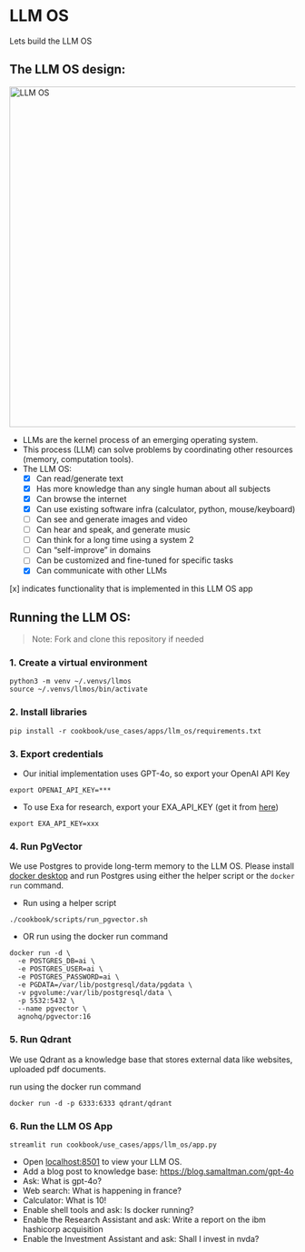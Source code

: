 # LLM OS

Lets build the LLM OS

## The LLM OS design:

<img alt="LLM OS" src="https://github.com/agno-agi/agno/assets/22579644/5cab9655-55a9-4027-80ac-badfeefa4c14" width="600" />

- LLMs are the kernel process of an emerging operating system.
- This process (LLM) can solve problems by coordinating other resources (memory, computation tools).
- The LLM OS:
  - [x] Can read/generate text
  - [x] Has more knowledge than any single human about all subjects
  - [x] Can browse the internet
  - [x] Can use existing software infra (calculator, python, mouse/keyboard)
  - [ ] Can see and generate images and video
  - [ ] Can hear and speak, and generate music
  - [ ] Can think for a long time using a system 2
  - [ ] Can “self-improve” in domains
  - [ ] Can be customized and fine-tuned for specific tasks
  - [x] Can communicate with other LLMs

[x] indicates functionality that is implemented in this LLM OS app

## Running the LLM OS:

> Note: Fork and clone this repository if needed


### 1. Create a virtual environment

```shell
python3 -m venv ~/.venvs/llmos
source ~/.venvs/llmos/bin/activate
```

### 2. Install libraries

```shell
pip install -r cookbook/use_cases/apps/llm_os/requirements.txt
```

### 3. Export credentials

- Our initial implementation uses GPT-4o, so export your OpenAI API Key

```shell
export OPENAI_API_KEY=***
```

- To use Exa for research, export your EXA_API_KEY (get it from [here](https://dashboard.exa.ai/api-keys))

```shell
export EXA_API_KEY=xxx
```

### 4. Run PgVector

We use Postgres to provide long-term memory to the LLM OS.
Please install [docker desktop](https://docs.docker.com/desktop/install/mac-install/) and run Postgres using either the helper script or the `docker run` command.

- Run using a helper script

```shell
./cookbook/scripts/run_pgvector.sh
```

- OR run using the docker run command

```shell
docker run -d \
  -e POSTGRES_DB=ai \
  -e POSTGRES_USER=ai \
  -e POSTGRES_PASSWORD=ai \
  -e PGDATA=/var/lib/postgresql/data/pgdata \
  -v pgvolume:/var/lib/postgresql/data \
  -p 5532:5432 \
  --name pgvector \
  agnohq/pgvector:16
```

### 5. Run Qdrant

We use Qdrant as a knowledge base that stores external data like websites, uploaded pdf documents.

run using the docker run command

```shell
docker run -d -p 6333:6333 qdrant/qdrant
````

### 6. Run the LLM OS App

```shell
streamlit run cookbook/use_cases/apps/llm_os/app.py
```

- Open [localhost:8501](http://localhost:8501) to view your LLM OS.
- Add a blog post to knowledge base: https://blog.samaltman.com/gpt-4o
- Ask: What is gpt-4o?
- Web search: What is happening in france?
- Calculator: What is 10!
- Enable shell tools and ask: Is docker running?
- Enable the Research Assistant and ask: Write a report on the ibm hashicorp acquisition
- Enable the Investment Assistant and ask: Shall I invest in nvda?

